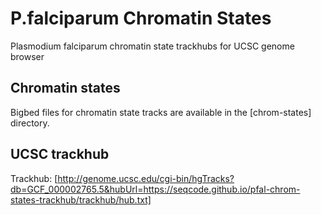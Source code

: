# P.falciparum Chromatin States
Plasmodium falciparum chromatin state trackhubs for UCSC genome browser

## Chromatin states

Bigbed files for chromatin state tracks are available in the [chrom-states] directory.

## UCSC trackhub

Trackhub: [http://genome.ucsc.edu/cgi-bin/hgTracks?db=GCF_000002765.5&hubUrl=https://seqcode.github.io/pfal-chrom-states-trackhub/trackhub/hub.txt]
